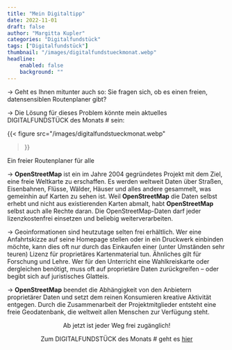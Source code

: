 ```yaml
---
title: "Mein Digitaltipp"
date: 2022-11-01
draft: false
author: "Margitta Kupler"
categories: "Digitalfundstück"
tags: ["Digitalfundstück"]
thumbnail: "/images/digitalfundstueckmonat.webp"
headline: 
    enabled: false
    background: ""
---
```


→ Geht es Ihnen mitunter auch so: Sie fragen sich, ob es einen freien, datensensiblen Routenplaner gibt?

→ Die Lösung für dieses Problem könnte mein aktuelles DIGITALFUNDSTÜCK des Monats # sein:

<!--more-->

{{< figure 
    src="/images/digitalfundstueckmonat.webp"
>}}

Ein freier Routenplaner für alle

<!-- TODO: BILD EINFÜGEN 2022-11-01_osm_logo.png -->

→ **OpenStreetMap** ist ein im Jahre 2004 gegründetes Projekt mit dem Ziel, eine freie Weltkarte zu erschaffen. Es werden weltweit Daten über Straßen, Eisenbahnen, Flüsse, Wälder, Häuser und alles andere gesammelt, was gemeinhin auf Karten zu sehen ist. Weil **OpenStreetMap** die Daten selbst erhebt und nicht aus existierenden Karten abmalt, habt **OpenStreetMap** selbst auch alle Rechte daran. Die OpenStreetMap-Daten darf jeder lizenzkostenfrei einsetzen und beliebig weiterverarbeiten.

→ Geoinformationen sind heutzutage selten frei erhältlich. Wer eine Anfahrtskizze auf seine Homepage stellen oder in ein Druckwerk einbinden möchte, kann dies oft nur durch das Einkaufen einer (unter Umständen sehr teuren) Lizenz für proprietäres Kartenmaterial tun. Ähnliches gilt für Forschung und Lehre. Wer für den Unterricht eine Wahlkreiskarte oder dergleichen benötigt, muss oft auf proprietäre Daten zurückgreifen – oder begibt sich auf juristisches Glatteis.

→ **OpenStreetMap** beendet die Abhängigkeit von den Anbietern proprietärer Daten und setzt dem reinen Konsumieren kreative Aktivität entgegen. Durch die Zusammenarbeit der Projektmitglieder entsteht eine freie Geodatenbank, die weltweit allen Menschen zur Verfügung steht.

<p style="text-align: center;">
Ab jetzt ist jeder Weg frei zugänglich!
</p>

<p style="text-align: center;">
  Zum DIGITALFUNDSTÜCK des Monats # geht es
  <a href="https://openstreetmap.de/karte/" style="display: inline-block;">hier</a>
</p>